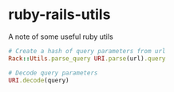 # ruby-rails-utils
A note of some useful ruby utils

```ruby
# Create a hash of query parameters from url
Rack::Utils.parse_query URI.parse(url).query

# Decode query parameters
URI.decode(query)
```
